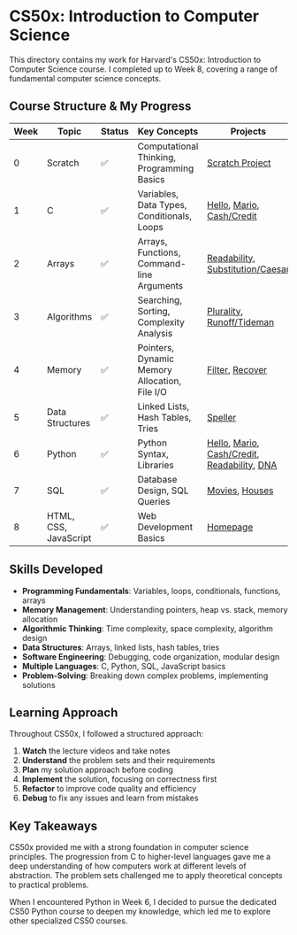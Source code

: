 # CS50x: Introduction to Computer Science

This directory contains my work for Harvard's CS50x: Introduction to Computer Science course. I completed up to Week 8, covering a range of fundamental computer science concepts.

## Course Structure & My Progress

| Week | Topic | Status | Key Concepts | Projects |
|------|-------|--------|-------------|----------|
| 0 | Scratch | ✅ | Computational Thinking, Programming Basics | [Scratch Project](./Week0_Scratch) |
| 1 | C | ✅ | Variables, Data Types, Conditionals, Loops | [Hello](./Week1_C/hello), [Mario](./Week1_C/mario), [Cash/Credit](./Week1_C) |
| 2 | Arrays | ✅ | Arrays, Functions, Command-line Arguments | [Readability](./Week2_Arrays/readability), [Substitution/Caesar](./Week2_Arrays) |
| 3 | Algorithms | ✅ | Searching, Sorting, Complexity Analysis | [Plurality](./Week3_Algorithms/plurality), [Runoff/Tideman](./Week3_Algorithms) |
| 4 | Memory | ✅ | Pointers, Dynamic Memory Allocation, File I/O | [Filter](./Week4_Memory/filter), [Recover](./Week4_Memory/recover) |
| 5 | Data Structures | ✅ | Linked Lists, Hash Tables, Tries | [Speller](./Week5_DataStructures/speller) |
| 6 | Python | ✅ | Python Syntax, Libraries | [Hello](./Week6_Python/hello), [Mario](./Week6_Python/mario), [Cash/Credit](./Week6_Python), [Readability](./Week6_Python/readability), [DNA](./Week6_Python/dna) |
| 7 | SQL | ✅ | Database Design, SQL Queries | [Movies](./Week7_SQL/movies), [Houses](./Week7_SQL/houses) |
| 8 | HTML, CSS, JavaScript | ✅ | Web Development Basics | [Homepage](./Week8_HTML_CSS_JavaScript/homepage) |

## Skills Developed

- **Programming Fundamentals**: Variables, loops, conditionals, functions, arrays
- **Memory Management**: Understanding pointers, heap vs. stack, memory allocation
- **Algorithmic Thinking**: Time complexity, space complexity, algorithm design
- **Data Structures**: Arrays, linked lists, hash tables, tries
- **Software Engineering**: Debugging, code organization, modular design
- **Multiple Languages**: C, Python, SQL, JavaScript basics
- **Problem-Solving**: Breaking down complex problems, implementing solutions

## Learning Approach

Throughout CS50x, I followed a structured approach:
1. **Watch** the lecture videos and take notes
2. **Understand** the problem sets and their requirements
3. **Plan** my solution approach before coding
4. **Implement** the solution, focusing on correctness first
5. **Refactor** to improve code quality and efficiency
6. **Debug** to fix any issues and learn from mistakes

## Key Takeaways

CS50x provided me with a strong foundation in computer science principles. The progression from C to higher-level languages gave me a deep understanding of how computers work at different levels of abstraction. The problem sets challenged me to apply theoretical concepts to practical problems.

When I encountered Python in Week 6, I decided to pursue the dedicated CS50 Python course to deepen my knowledge, which led me to explore other specialized CS50 courses.

